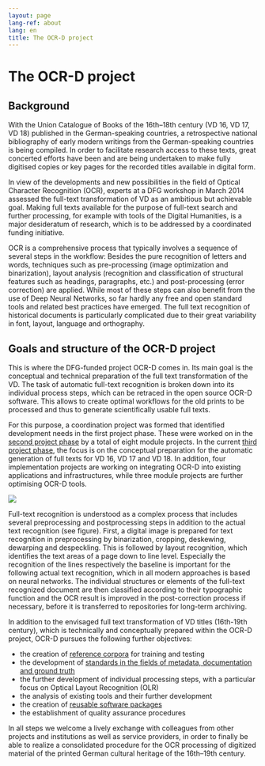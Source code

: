 ```yaml
---
layout: page
lang-ref: about
lang: en
title: The OCR-D project
---
```


# The OCR-D project

## Background
With the Union Catalogue of Books of the 16th–18th century (VD 16, VD 17, VD 18) published in the German-speaking countries, 
a retrospective national bibliography of early modern writings from the German-speaking countries is being compiled. In order 
to facilitate research access to these texts, great concerted efforts have been and are being undertaken to make fully digitised 
copies or key pages for the recorded titles available in digital form.

In view of the developments and new possibilities in the field of Optical Character Recognition (OCR), experts at a DFG workshop in March 2014 assessed the full-text transformation of VD as an ambitious but achievable goal. Making full texts available for the purpose of full-text search and further processing, for example with tools of the Digital Humanities, is a major desideratum of research, which is to be addressed by a coordinated funding initiative.

OCR is a comprehensive process that typically involves a sequence of several steps in the workflow: Besides the pure recognition of letters and words, techniques such as pre-processing (image optimization and binarization), layout analysis (recognition and classification of structural features such as headings, paragraphs, etc.) and post-processing (error correction) are applied. While most of these steps can also benefit from the use of Deep Neural Networks, so far hardly any free and open standard tools and related best practices have emerged. The full text recognition of historical documents is particularly complicated due to their great variability in font, layout, language and orthography.

## Goals and structure of the OCR-D project
This is where the DFG-funded project OCR-D comes in. Its main goal is the conceptual and technical preparation of the full text transformation of the VD. The task of automatic full-text recognition is broken down into its individual process steps, which can be retraced in the open source OCR-D software. This allows to create optimal workflows for the old prints to be processed and thus to generate scientifically usable full texts.

For this purpose, a coordination project was formed that identified development needs in the first project phase. These were worked on in the [second project phase](phase2) by a total of eight module projects. 
In the current [third project phase](phase3), the focus is on the conceptual preparation for the automatic generation of full texts for VD 16, VD 17 and VD 18. In addition, four implementation projects are working on integrating OCR-D into existing applications and infrastructures, while three module projects are further optimising OCR-D tools.

![](/assets/Funktionsmodell.svg)

Full-text recognition is understood as a complex process that includes several preprocessing and postprocessing steps in addition
to the actual text recognition (see figure). First, a digital image is prepared for text recognition in preprocessing by binarization, cropping,
deskewing, dewarping and despeckling. This is followed by layout recognition, which identifies the text areas of a page down to line level. 
Especially the recognition of the lines respectively the baseline is important for the following actual text recognition, which in all modern approaches is based on neural networks. 
The individual structures or elements of the full-text recognized document are then classified according to their typographic function and the OCR result is improved in the post-correction process if necessary, before it is transferred to repositories for long-term archiving.

In addition to the envisaged full text transformation of VD titles (16th-19th century), which is technically and conceptually prepared within the OCR-D project, OCR-D pursues the following further objectives:
* the creation of [reference corpora](data) for training and testing
* the development of [standards in the fields of metadata, documentation and ground truth](spec)
* the further development of individual processing steps, with a particular focus on Optical Layout Recognition (OLR)
* the analysis of existing tools and their further development
* the creation of [reusable software packages](http://www.github.com/ocr-d)
* the establishment of quality assurance procedures

In all steps we welcome a lively exchange with colleagues from other projects and institutions as well as service providers, in order to finally be able to realize a consolidated procedure for the OCR processing of digitized material of the printed German cultural heritage of the 16th–19th century.
